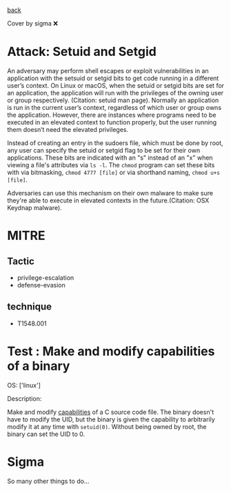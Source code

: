 [back](../index.md)

Cover by sigma :x: 

# Attack: Setuid and Setgid

 An adversary may perform shell escapes or exploit vulnerabilities in an application with the setsuid or setgid bits to get code running in a different user’s context. On Linux or macOS, when the setuid or setgid bits are set for an application, the application will run with the privileges of the owning user or group respectively. (Citation: setuid man page). Normally an application is run in the current user’s context, regardless of which user or group owns the application. However, there are instances where programs need to be executed in an elevated context to function properly, but the user running them doesn’t need the elevated privileges.

Instead of creating an entry in the sudoers file, which must be done by root, any user can specify the setuid or setgid flag to be set for their own applications. These bits are indicated with an "s" instead of an "x" when viewing a file's attributes via <code>ls -l</code>. The <code>chmod</code> program can set these bits with via bitmasking, <code>chmod 4777 [file]</code> or via shorthand naming, <code>chmod u+s [file]</code>.

Adversaries can use this mechanism on their own malware to make sure they're able to execute in elevated contexts in the future.(Citation: OSX Keydnap malware).

# MITRE
## Tactic
  - privilege-escalation
  - defense-evasion

## technique
  - T1548.001

# Test : Make and modify capabilities of a binary

OS: ['linux']

Description:

 Make and modify [capabilities](https://man7.org/linux/man-pages/man7/capabilities.7.html) of a C source code file.
The binary doesn't have to modify the UID, but the binary is given the capability to arbitrarily modify it at any time with `setuid(0)`.
Without being owned by root, the binary can set the UID to 0.


# Sigma

 So many other things to do...